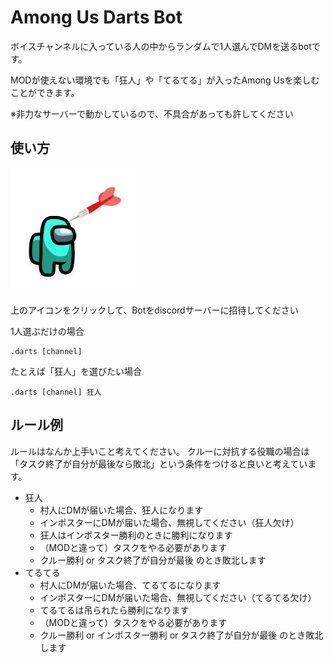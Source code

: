 # Among Us Darts Bot

ボイスチャンネルに入っている人の中からランダムで1人選んでDMを送るbotです。

MODが使えない環境でも「狂人」や「てるてる」が入ったAmong Usを楽しむことができます。

※非力なサーバーで動かしているので、不具合があっても許してください

## 使い方

<a href="https://discord.com/api/oauth2/authorize?client_id=814485711238725652&permissions=11264&scope=bot"><img src="https://github.com/amaotone/among-us-darts-bot/blob/master/icon.png" width="200" height="200"></a>

上のアイコンをクリックして、Botをdiscordサーバーに招待してください

1人選ぶだけの場合

```
.darts [channel]
```

たとえば「狂人」を選びたい場合

```
.darts [channel] 狂人
```

## ルール例

ルールはなんか上手いこと考えてください。
クルーに対抗する役職の場合は「タスク終了が自分が最後なら敗北」という条件をつけると良いと考えています。

- 狂人
  - 村人にDMが届いた場合、狂人になります
  - インポスターにDMが届いた場合、無視してください（狂人欠け）
  - 狂人はインポスター勝利のときに勝利になります
  - （MODと違って）タスクをやる必要があります
  - クルー勝利 or タスク終了が自分が最後 のとき敗北します
- てるてる
  - 村人にDMが届いた場合、てるてるになります
  - インポスターにDMが届いた場合、無視してください（てるてる欠け）
  - てるてるは吊られたら勝利になります
  - （MODと違って）タスクをやる必要があります
  - クルー勝利 or インポスター勝利 or タスク終了が自分が最後 のとき敗北します
